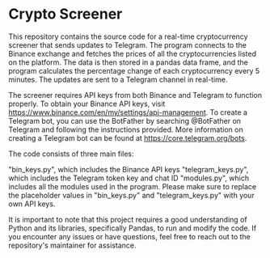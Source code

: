 # Crypto Screener 
This repository contains the source code for a real-time cryptocurrency screener that sends updates to Telegram. The program connects to the Binance exchange and fetches the prices of all the cryptocurrencies listed on the platform. The data is then stored in a pandas data frame, and the program calculates the percentage change of each cryptocurrency every 5 minutes. The updates are sent to a Telegram channel in real-time.

The screener requires API keys from both Binance and Telegram to function properly. To obtain your Binance API keys, visit https://www.binance.com/en/my/settings/api-management. To create a Telegram bot, you can use the BotFather by searching @BotFather on Telegram and following the instructions provided. More information on creating a Telegram bot can be found at https://core.telegram.org/bots.

The code consists of three main files:

"bin_keys.py", which includes the Binance API keys
"telegram_keys.py", which includes the Telegram token key and chat ID
"modules.py", which includes all the modules used in the program.
Please make sure to replace the placeholder values in "bin_keys.py" and "telegram_keys.py" with your own API keys.

It is important to note that this project requires a good understanding of Python and its libraries, specifically Pandas, to run and modify the code. If you encounter any issues or have questions, feel free to reach out to the repository's maintainer for assistance.
